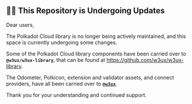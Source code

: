 ## 👷‍♀️ This Repository is Undergoing Updates

Dear users,

The Polkadot Cloud library is no longer being actively maintained, and this space is currently undergoing some changes.

Some of the Polkadot Cloud library components have been carried over to __`@w3ux/w3ux-library`__, that can be found at https://github.com/w3ux/w3ux-library. 

The Odometer, Polkicon, extension and validator assets, and connect providers, have all been carried over to [__`@w3ux`__](https://github.com/w3ux).

Thank you for your understanding and continued support.
